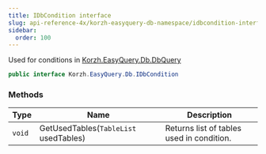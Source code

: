```yaml
---
title: IDbCondition interface
slug: api-reference-4x/korzh-easyquery-db-namespace/idbcondition-interface
sidebar:
  order: 100
---
```


Used for conditions in [Korzh.EasyQuery.Db.DbQuery](/easyquery/docs/api-reference-4x/korzh-easyquery-db-namespace/dbquery-class)
```csharp
public interface Korzh.EasyQuery.Db.IDbCondition

```

### Methods

| Type | Name | Description | 
| --- | --- | --- | 
| `void` | GetUsedTables(`TableList` usedTables) | Returns list of tables used in condition. |

